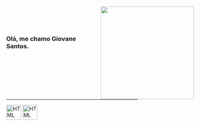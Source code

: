 <img align="right" width="250px" style="margin-top:-20px" src="https://imgur.com/ZnmmRee.png">
</br>
</br>

### Olá, me chamo Giovane Santos.

<hr width="70%" size="20" noshade> 

<div>
        <img align = "center" alt = "HTML" height = "40" width = "40" src = "https://imgur.com/eFLDvy5.png">
        <img align = "center" alt = "HTML" height = "40" width = "40" src = "https://imgur.com/nXqhCXa.png">
</div>




